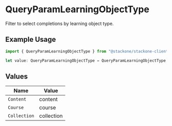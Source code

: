 # QueryParamLearningObjectType

Filter to select completions by learning object type.

## Example Usage

```typescript
import { QueryParamLearningObjectType } from "@stackone/stackone-client-ts/sdk/models/operations";

let value: QueryParamLearningObjectType = QueryParamLearningObjectType.Content;
```

## Values

| Name         | Value        |
| ------------ | ------------ |
| `Content`    | content      |
| `Course`     | course       |
| `Collection` | collection   |
